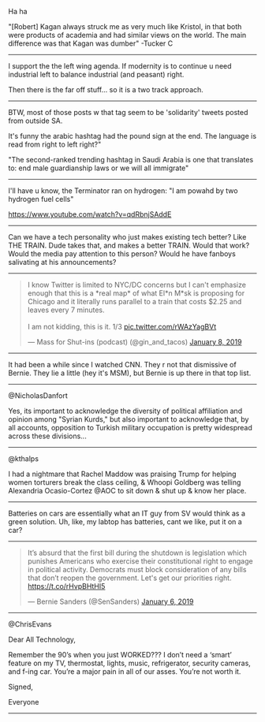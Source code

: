 

Ha ha

"[Robert] Kagan always struck me as very much like Kristol, in that
both were products of academia and had similar views on the world. The
main difference was that Kagan was dumber" -Tucker C

---

I support the the left wing agenda. If modernity is to continue u need industrial left to balance industrial (and peasant) right. 

Then there is the far off stuff... so it is a two track approach.

---

BTW, most of those posts w that tag seem to be 'solidarity' tweets
posted from outside SA.

It's funny the arabic hashtag had the pound sign at the end. The
language is read from right to left right?"

"The second-ranked trending hashtag in Saudi Arabia is one that translates to: end male guardianship laws or we will all immigrate"

---

I'll have u know, the Terminator ran on hydrogen: "I am powahd by two hydrogen fuel cells"

https://www.youtube.com/watch?v=qdRbnjSAddE

---

Can we have a tech personality who just makes existing tech better?
Like THE TRAIN. Dude takes that, and makes a better TRAIN. Would that
work? Would the media pay attention to this person? Would he have
fanboys salivating at his announcements?

---

<blockquote class="twitter-tweet" data-lang="en"><p lang="en" dir="ltr">I know Twitter is limited to NYC/DC concerns but I can&#39;t emphasize enough that this is a *real map* of what El*n M*sk is proposing for Chicago and it literally runs parallel to a train that costs $2.25 and leaves every 7 minutes. <br><br>I am not kidding, this is it. 1/3 <a href="https://t.co/rWAzYagBVt">pic.twitter.com/rWAzYagBVt</a></p>&mdash; Mass for Shut-ins (podcast) (@gin_and_tacos) <a href="https://twitter.com/gin_and_tacos/status/1082434944582979586?ref_src=twsrc%5Etfw">January 8, 2019</a></blockquote>
<script async src="https://platform.twitter.com/widgets.js" charset="utf-8"></script>

---

It had been a while since I watched CNN. They r not that dismissive of Bernie. They lie a little (hey it's MSM), but Bernie is up there in that top list.

---

@NicholasDanfort

Yes, its important to acknowledge the diversity of political
affiliation and opinion among "Syrian Kurds," but also important to
acknowledge that, by all accounts, opposition to Turkish military
occupation is pretty widespread across these divisions...

---

@kthalps

I had a nightmare that Rachel Maddow was praising Trump for helping women torturers break the class ceiling, & Whoopi Goldberg was telling Alexandria Ocasio-Cortez @AOC to sit down & shut up & know her place.

---

Batteries on cars are essentially what an IT guy from SV would think as a green solution. Uh, like, my labtop has batteries, cant we like, put it on a car?

---

<blockquote class="twitter-tweet" data-lang="en"><p lang="en" dir="ltr">It’s absurd that the first bill during the shutdown is legislation which punishes Americans who exercise their constitutional right to engage in political activity. Democrats must block consideration of any bills that don’t reopen the government. Let&#39;s get our priorities right. <a href="https://t.co/rHvpBHtHI5">https://t.co/rHvpBHtHI5</a></p>&mdash; Bernie Sanders (@SenSanders) <a href="https://twitter.com/SenSanders/status/1082013021214597120?ref_src=twsrc%5Etfw">January 6, 2019</a></blockquote>
<script async src="https://platform.twitter.com/widgets.js" charset="utf-8"></script>

---

@ChrisEvans

Dear All Technology,

Remember the 90’s when you just WORKED??? I don’t need a ‘smart’
feature on my TV, thermostat, lights, music, refrigerator, security
cameras, and f-ing car. You’re a major pain in all of our
asses. You’re not worth it.

Signed,

Everyone

---









